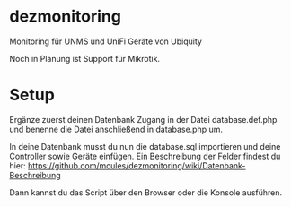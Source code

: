 # dezmonitoring
Monitoring für UNMS und UniFi Geräte von Ubiquity

Noch in Planung ist Support für Mikrotik.

# Setup
Ergänze zuerst deinen Datenbank Zugang in der Datei database.def.php und benenne die Datei anschließend in database.php um.

In deine Datenbank musst du nun die database.sql importieren und deine Controller sowie Geräte einfügen.
Ein Beschreibung der Felder findest du hier: https://github.com/mcules/dezmonitoring/wiki/Datenbank-Beschreibung

Dann kannst du das Script über den Browser oder die Konsole ausführen.
